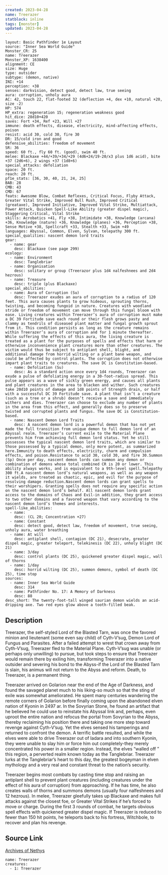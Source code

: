 ```yaml
---
created: 2023-04-28
name: Treerazer
statblock: inline
tags: [monster]
updated: 2023-04-28
---
```

```statblock
layout: Basic Pathfinder 1e Layout
source: "Inner Sea World Guide"
Monster_CR: 25
name: Treerazer
Monster_XP: 1638400
alignment: CE
size: Huge
type: outsider
subtype: (demon, native)
INI: +14
perception: +38
senses: darkvision, detect good, detect law, true seeing
aura: corruption, unholy aura
AC: 42, touch 22, flat-footed 32 (deflection +4, dex +10, natural +20, size -2)
HP: 574
HP_extra: regeneration 15; regeneration weakness good
hit_dice: 28d10+420
saves: Fort +34, Ref +23, Will +27
immune: death effects, disease, electricity, mind-affecting effects, poison
resist: acid 30, cold 30, fire 30
DR: 15/cold iron and good
defensive_abilities: freedom of movement
SR: 36
speed: 60 ft., fly 60 ft. (good), swim 40 ft.
melee: Blackaxe +44/+39/+34/+29 (4d6+24/19-20/x3 plus 1d6 acid), bite +37 (2d6+6), 2 wings +37 (1d8+6)
special_attacks: defoliation
space: 20 ft.
reach: 20 ft.
pf1e_stats: [36, 30, 40, 21, 24, 25]
BAB: 28
CMB: 43
CMD: 67
feats: Awesome Blow, Combat Reflexes, Critical Focus, Flyby Attack, Greater Vital Strike, Improved Bull Rush, Improved Critical (greataxe), Improved Initiative, Improved Vital Strike, Multiattack, Power Attack, Quicken Spell-Like Ability (greater dispel magic), Staggering Critical, Vital Strike
skills: Acrobatics +41, Fly +38, Intimidate +38, Knowledge (arcana) +36, Knowledge (nature) +36, Knowledge (planes) +36, Perception +38, Sense Motive +38, Spellcraft +33, Stealth +33, Swim +49
languages: Abyssal, Common, Elven, Sylvan, telepathy 300 ft.
special_qualities: nascent demon lord traits
gear:
  - name: gear
    desc: Blackaxe (see page 299)
ecology:
  - name: Environment
    desc: Tanglebriar
  - name: Organisation
    desc: solitary or group (Treerazor plus 1d4 nalfeshnees and 2d4 hezrous)
  - name: Treasure
    desc: triple (plus Blackaxe)
special_abilities:
  - name: Aura of Corruption (Su)
    desc: Treerazer exudes an aura of corruption to a radius of 120 feet. This aura causes plants to grow hideous, sprouting thorns, twisting, and becoming fungoid in nature. Creatures with woodland stride or freedom of movement can move through this fungal bloom with ease. Living creatures within Treerazer’s aura of corruption must make a DC 39 Fortitude save each round or their flesh grows pasty and clammy as tendrils of diseased plant matter and fungal growth sprout from it. This condition persists as long as the creature remains within Treerazer’s aura of corruption and for 1 minute thereafter. While suffering the effects of this aura, the living creature is treated as a plant for the purposes of spells and effects that harm or otherwise inconvenience plant creatures more than other creatures. The victim would thus be subject to antiplant shell, blight, and additional damage from horrid wilting or a plant bane weapon, and could be affected by control plants. The corruption does not otherwise impart plant traits to creatures. The save DC is Constitution-based.
  - name: Defoliation (Su)
    desc: As a standard action once every 1d4 rounds, Treerazer can exude a pulse of defoliating energy in a 30-foot-radius spread. This pulse appears as a wave of sickly green energy, and causes all plants and plant creatures in the area to blacken and wither. Such creatures take 20d10 points of damage and 1d8 points of Strength drain, or half with a successful DC 39 Fortitude save. A plant that isn’t a creature (such as a tree or a shrub) doesn’t receive a save and immediately withers and dies. Treerazer can choose to exclude any number of plants in the area from this effect, and generally does so to preserve twisted and corrupted plants and fungus. The save DC is Constitution-based.
  - name: Nascent Demon Lord Traits
    desc: A nascent demon lord is a powerful demon that has not yet made the full transition from unique demon to full demon lord of an Abyssal realm. Treerazer’s current exile to the Material Plane prevents him from achieving full demon lord status. Yet he still possesses the typical nascent demon lord traits, which are similar to those possessed by a typical demon, only more potent, as summarized here.Immunity to death effects, electricity, charm and compulsion effects, and poison.Resistance to acid 30, cold 30, and fire 30.Summon (Sp) Once per day, nascent demon lords can summon any demon or combination of demons whose total combined CR is 20 or lower. This ability always works, and is equivalent to a 9th-level spell.Telepathy 300 ft.A nascent demon lord’s natural weapons, as well as any weapon it wields, are treated as chaotic, epic, and evil for the purpose of resolving damage reduction.Nascent demon lords can grant spells to their worshipers. Granting spells does not require any specific action on the nascent demon lord’s behalf. All nascent demon lords grant access to the domains of Chaos and Evil-in addition, they grant access to two other domains and a favored weapon that vary according to the nascent demon lord’s themes and interests.
spell-like_abilities:
  - name:
    desc: (CL 20; Concentration +27)
  - name: Constant
    desc: detect good, detect law, freedom of movement, true seeing, unholy aura, water breathing
  - name: At will
    desc: antiplant shell, contagion (DC 21), desecrate, greater dispel magic, greater teleport, telekinesis (DC 22), unholy blight (DC 21)
  - name: 3/day
    desc: control plants (DC 25), quickened greater dispel magic, wall of thorns
  - name: 1/day
    desc: horrid wilting (DC 25), summon demons, symbol of death (DC 25), time stop
sources:
  - name: Inner Sea World Guide
    desc: 314
  - name: Pathfinder No. 17: A Memory of Darkness
    desc: 88
desc_short: The twenty-foot-tall winged saurian demon wields an acid-dripping axe. Two red eyes glow above a tooth-filled beak.
```
## Description
Treerazer, the self-styled Lord of the Blasted Tarn, was once the favored minion and lieutenant (some even say child) of Cyth-V’sug, Demon Lord of Fungus and Parasites. After a failed attempt to wrest that crown away from Cyth-V’sug, Treerazer fled to the Material Plane. Cyth-V’sug was unable (or perhaps only unwilling) to pursue, but took steps to ensure that Treerazer would remain there by exiling him, transforming Treerazer into a native outsider and severing his bond to the Abyss-if the Lord of the Blasted Tarn is slain, his animus will not return to the Abyss and reform. Death, to Treerazer, is a permanent thing.

Treerazer arrived on Golarion near the end of the Age of Darkness, and found the savaged planet much to his liking-so much so that the sting of exile was somewhat ameliorated. He spent many centuries wandering the remote corners of Golarion before finally coming upon the abandoned elven nation of Kyonin in 2497 ar. In the Sovyrian Stone, he found an artifact that he believed he could use to reinstate his Abyssal link and, perhaps, even uproot the entire nation and refocus the portal from Sovyrian to the Abyss, thereby reclaiming his position there and taking one more step toward revenge against Cyth-V’sug. Yet the elves sensed his tamperings and returned to confront the demon. A terrific battle resulted, and while the elves were able to drive Treerazer out of Iadara and into southern Kyonin, they were unable to slay him or force him out completely-they merely concentrated his power in a smaller region. Instead, the elves “walled off ” this region, a perverted realm known today as the Tanglebriar. Treerazer lurks at the Tanglebriar’s heart to this day, the greatest bogeyman in elven mythology and a very real and constant threat to the nation’s security.

Treerazer begins most combats by casting time stop and raising an antiplant shell to prevent plant creatures (including creatures under the effect of his aura of corruption) from approaching. If he has time, he also creates walls of thorns and summons demons (usually four nalfeshnees and 12 hezrous). In melee, Treerazer gleefully takes up Blackaxe and makes full attacks against the closest foe, or Greater Vital Strikes if he’s forced to move or charge. During the first 3 rounds of combat, he targets obvious spell effects with quickened greater dispel magic. If Treerazer is reduced to fewer than 150 hit points, he teleports back to his fortress, Witchbole, to recover and plan his revenge.
## Source Link
[Archives of Nethys](https://aonprd.com/MonsterDisplay.aspx?ItemName=Treerazer)
```encounter-table
name: Treerazer
creatures:
  - 1: Treerazer
```
